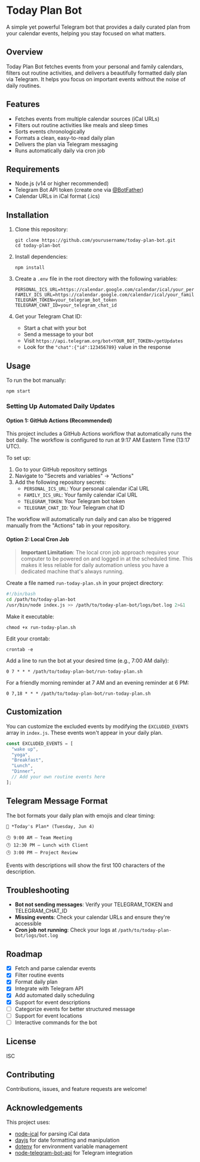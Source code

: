 # Today Plan Bot

A simple yet powerful Telegram bot that provides a daily curated plan from your calendar events, helping you stay focused on what matters.

## Overview

Today Plan Bot fetches events from your personal and family calendars, filters out routine activities, and delivers a beautifully formatted daily plan via Telegram. It helps you focus on important events without the noise of daily routines.

## Features

- Fetches events from multiple calendar sources (iCal URLs)
- Filters out routine activities like meals and sleep times
- Sorts events chronologically
- Formats a clean, easy-to-read daily plan
- Delivers the plan via Telegram messaging
- Runs automatically daily via cron job

## Requirements

- Node.js (v14 or higher recommended)
- Telegram Bot API token (create one via [@BotFather](https://t.me/botfather))
- Calendar URLs in iCal format (.ics)

## Installation

1. Clone this repository:
   ```
   git clone https://github.com/yourusername/today-plan-bot.git
   cd today-plan-bot
   ```

2. Install dependencies:
   ```
   npm install
   ```

3. Create a `.env` file in the root directory with the following variables:
   ```
   PERSONAL_ICS_URL=https://calendar.google.com/calendar/ical/your_personal_calendar_url/basic.ics
   FAMILY_ICS_URL=https://calendar.google.com/calendar/ical/your_family_calendar_url/basic.ics
   TELEGRAM_TOKEN=your_telegram_bot_token
   TELEGRAM_CHAT_ID=your_telegram_chat_id
   ```

4. Get your Telegram Chat ID:
   - Start a chat with your bot
   - Send a message to your bot
   - Visit `https://api.telegram.org/bot<YOUR_BOT_TOKEN>/getUpdates`
   - Look for the `"chat":{"id":123456789}` value in the response

## Usage

To run the bot manually:

```
npm start
```

### Setting Up Automated Daily Updates

#### Option 1: GitHub Actions (Recommended)

This project includes a GitHub Actions workflow that automatically runs the bot daily. The workflow is configured to run at 9:17 AM Eastern Time (13:17 UTC).

To set up:

1. Go to your GitHub repository settings
2. Navigate to "Secrets and variables" → "Actions"
3. Add the following repository secrets:
   - `PERSONAL_ICS_URL`: Your personal calendar iCal URL
   - `FAMILY_ICS_URL`: Your family calendar iCal URL
   - `TELEGRAM_TOKEN`: Your Telegram bot token
   - `TELEGRAM_CHAT_ID`: Your Telegram chat ID

The workflow will automatically run daily and can also be triggered manually from the "Actions" tab in your repository.

#### Option 2: Local Cron Job

> **Important Limitation**: The local cron job approach requires your computer to be powered on and logged in at the scheduled time. This makes it less reliable for daily automation unless you have a dedicated machine that's always running.

Create a file named `run-today-plan.sh` in your project directory:

```bash
#!/bin/bash
cd /path/to/today-plan-bot
/usr/bin/node index.js >> /path/to/today-plan-bot/logs/bot.log 2>&1
```

Make it executable:

```
chmod +x run-today-plan.sh
```

Edit your crontab:

```
crontab -e
```

Add a line to run the bot at your desired time (e.g., 7:00 AM daily):

```
0 7 * * * /path/to/today-plan-bot/run-today-plan.sh
```

For a friendly morning reminder at 7 AM and an evening reminder at 6 PM:

```
0 7,18 * * * /path/to/today-plan-bot/run-today-plan.sh
```

## Customization

You can customize the excluded events by modifying the `EXCLUDED_EVENTS` array in `index.js`. These events won't appear in your daily plan.

```javascript
const EXCLUDED_EVENTS = [
  "wake up",
  "yoga",
  "Breakfast",
  "Lunch",
  "Dinner",
  // Add your own routine events here
];
```

## Telegram Message Format

The bot formats your daily plan with emojis and clear timing:

```
📆 *Today's Plan* (Tuesday, Jun 4)

🕒 9:00 AM – Team Meeting
🕒 12:30 PM – Lunch with Client
🕒 3:00 PM – Project Review
```

Events with descriptions will show the first 100 characters of the description.

## Troubleshooting

- **Bot not sending messages**: Verify your TELEGRAM_TOKEN and TELEGRAM_CHAT_ID
- **Missing events**: Check your calendar URLs and ensure they're accessible
- **Cron job not running**: Check your logs at `/path/to/today-plan-bot/logs/bot.log`

## Roadmap

- [x] Fetch and parse calendar events
- [x] Filter routine events
- [x] Format daily plan
- [x] Integrate with Telegram API
- [x] Add automated daily scheduling
- [x] Support for event descriptions
- [ ] Categorize events for better structured message
- [ ] Support for event locations
- [ ] Interactive commands for the bot

## License

ISC

## Contributing

Contributions, issues, and feature requests are welcome!

## Acknowledgements

This project uses:
- [node-ical](https://github.com/jens-maus/node-ical) for parsing iCal data
- [dayjs](https://day.js.org/) for date formatting and manipulation
- [dotenv](https://github.com/motdotla/dotenv) for environment variable management
- [node-telegram-bot-api](https://github.com/yagop/node-telegram-bot-api) for Telegram integration
